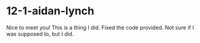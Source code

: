 # 12-1-aidan-lynch
Nice to meet you! This is a thing I did. Fixed the code provided. Not sure if I was supposed to, but I did.
